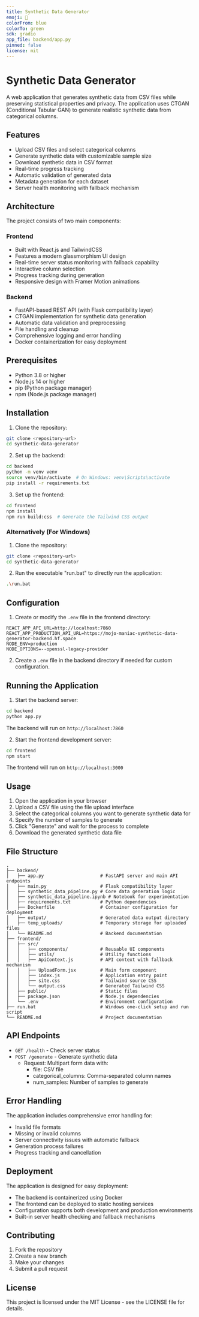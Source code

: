 ```yaml
---
title: Synthetic Data Generator
emoji: 🧪
colorFrom: blue
colorTo: green
sdk: gradio
app_file: backend/app.py
pinned: false
license: mit
---
```


# Synthetic Data Generator

A web application that generates synthetic data from CSV files while preserving statistical properties and privacy. The application uses CTGAN (Conditional Tabular GAN) to generate realistic synthetic data from categorical columns.

## Features

- Upload CSV files and select categorical columns
- Generate synthetic data with customizable sample size
- Download synthetic data in CSV format
- Real-time progress tracking
- Automatic validation of generated data
- Metadata generation for each dataset
- Server health monitoring with fallback mechanism

## Architecture

The project consists of two main components:

### Frontend

- Built with React.js and TailwindCSS
- Features a modern glassmorphism UI design
- Real-time server status monitoring with fallback capability
- Interactive column selection
- Progress tracking during generation
- Responsive design with Framer Motion animations

### Backend

- FastAPI-based REST API (with Flask compatibility layer)
- CTGAN implementation for synthetic data generation
- Automatic data validation and preprocessing
- File handling and cleanup
- Comprehensive logging and error handling
- Docker containerization for easy deployment

## Prerequisites

- Python 3.8 or higher
- Node.js 14 or higher
- pip (Python package manager)
- npm (Node.js package manager)

## Installation

1. Clone the repository:

```bash
git clone <repository-url>
cd synthetic-data-generator
```

2. Set up the backend:

```bash
cd backend
python -m venv venv
source venv/bin/activate  # On Windows: venv\Scripts\activate
pip install -r requirements.txt
```

3. Set up the frontend:

```bash
cd frontend
npm install
npm run build:css  # Generate the Tailwind CSS output
```

### Alternatively (For Windows)

1. Clone the repository:

```bash
git clone <repository-url>
cd synthetic-data-generator
```

2. Run the executable "run.bat" to directly run the application:

```bash
.\run.bat
```

## Configuration

1. Create or modify the `.env` file in the frontend directory:

```
REACT_APP_API_URL=http://localhost:7860
REACT_APP_PRODUCTION_API_URL=https://mojo-maniac-synthetic-data-generator-backend.hf.space
NODE_ENV=production
NODE_OPTIONS=--openssl-legacy-provider
```

2. Create a `.env` file in the backend directory if needed for custom configuration.

## Running the Application

1. Start the backend server:

```bash
cd backend
python app.py
```

The backend will run on `http://localhost:7860`

2. Start the frontend development server:

```bash
cd frontend
npm start
```

The frontend will run on `http://localhost:3000`

## Usage

1. Open the application in your browser
2. Upload a CSV file using the file upload interface
3. Select the categorical columns you want to generate synthetic data for
4. Specify the number of samples to generate
5. Click "Generate" and wait for the process to complete
6. Download the generated synthetic data file

## File Structure

```
.
├── backend/
│   ├── app.py                     # FastAPI server and main API endpoints
│   ├── main.py                    # Flask compatibility layer
│   ├── synthetic_data_pipeline.py # Core data generation logic
│   ├── synthetic_data_pipeline.ipynb # Notebook for experimentation
│   ├── requirements.txt           # Python dependencies
│   ├── Dockerfile                 # Container configuration for deployment
│   ├── output/                    # Generated data output directory
│   ├── temp_uploads/              # Temporary storage for uploaded files
│   └── README.md                  # Backend documentation
├── frontend/
│   ├── src/
│   │   ├── components/            # Reusable UI components
│   │   ├── utils/                 # Utility functions
│   │   ├── ApiContext.js          # API context with fallback mechanism
│   │   ├── UploadForm.jsx         # Main form component
│   │   ├── index.js               # Application entry point
│   │   ├── site.css               # Tailwind source CSS
│   │   └── output.css             # Generated Tailwind CSS
│   ├── public/                    # Static files
│   ├── package.json               # Node.js dependencies
│   └── .env                       # Environment configuration
├── run.bat                        # Windows one-click setup and run script
└── README.md                      # Project documentation
```

## API Endpoints

- `GET /health` - Check server status
- `POST /generate` - Generate synthetic data
  - Request: Multipart form data with:
    - file: CSV file
    - categorical_columns: Comma-separated column names
    - num_samples: Number of samples to generate

## Error Handling

The application includes comprehensive error handling for:

- Invalid file formats
- Missing or invalid columns
- Server connectivity issues with automatic fallback
- Generation process failures
- Progress tracking and cancellation

## Deployment

The application is designed for easy deployment:

- The backend is containerized using Docker
- The frontend can be deployed to static hosting services
- Configuration supports both development and production environments
- Built-in server health checking and fallback mechanisms

## Contributing

1. Fork the repository
2. Create a new branch
3. Make your changes
4. Submit a pull request

## License

This project is licensed under the MIT License - see the LICENSE file for details.
